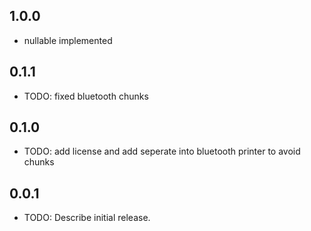 ## 1.0.0
- nullable implemented

## 0.1.1

* TODO: fixed bluetooth chunks

## 0.1.0

* TODO: add license and add seperate into bluetooth printer to avoid chunks

## 0.0.1

* TODO: Describe initial release.
